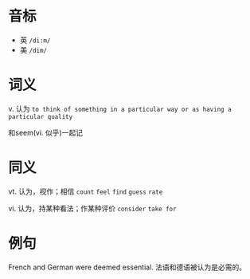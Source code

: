 # 音标

- 英 `/di:m/`
- 美 `/dim/`

# 词义

v. 认为
`to think of something in a particular way or as having a particular quality`



和seem(vi. 似乎)一起记

# 同义

vt. 认为，视作；相信
`count` `feel` `find` `guess` `rate`

vi. 认为，持某种看法；作某种评价
`consider` `take for`

# 例句

French and German were deemed essential.
法语和德语被认为是必需的。


